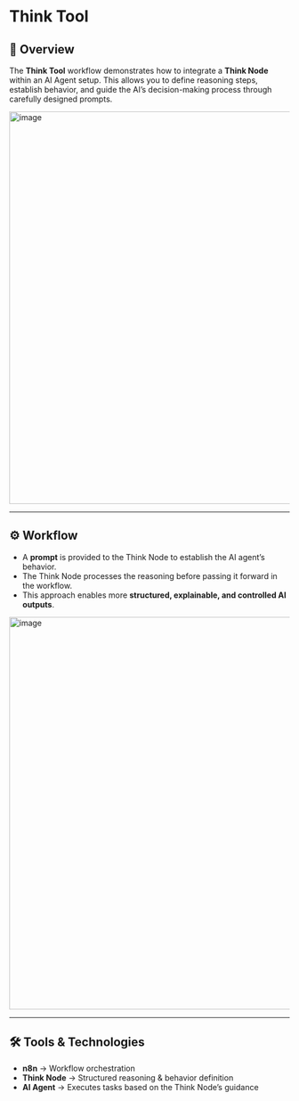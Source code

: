 # Think Tool

## 📖 Overview  
The **Think Tool** workflow demonstrates how to integrate a **Think Node** within an AI Agent setup. This allows you to define reasoning steps, establish behavior, and guide the AI’s decision-making process through carefully designed prompts.  

<img width="995" height="705" alt="image" src="https://github.com/user-attachments/assets/405d65df-0545-4356-bef8-d978fa0e8211" />

---

## ⚙️ Workflow  
- A **prompt** is provided to the Think Node to establish the AI agent’s behavior.  
- The Think Node processes the reasoning before passing it forward in the workflow.  
- This approach enables more **structured, explainable, and controlled AI outputs**.

 <img width="995" height="705" alt="image" src="https://github.com/user-attachments/assets/405d65df-0545-4356-bef8-d978fa0e8211" />

---

## 🛠 Tools & Technologies  
- **n8n** → Workflow orchestration  
- **Think Node** → Structured reasoning & behavior definition  
- **AI Agent** → Executes tasks based on the Think Node’s guidance  
